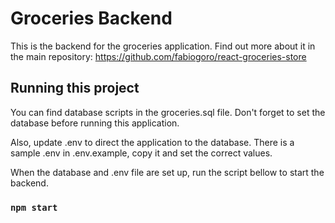 # Groceries Backend

This is the backend for the groceries application. Find out more about it in the main repository: https://github.com/fabiogoro/react-groceries-store

## Running this project

You can find database scripts in the groceries.sql file. Don't forget to set the database before running this application.

Also, update .env to direct the application to the database. There is a sample .env in .env.example, copy it and set the correct values.

When the database and .env file are set up, run the script bellow to start the backend.

### `npm start`
